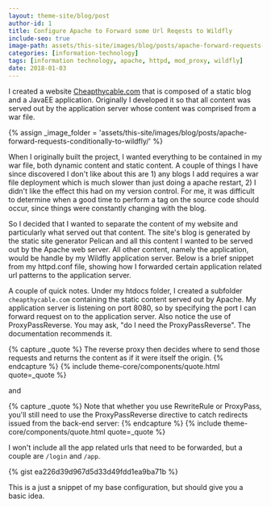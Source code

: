 ```yaml
---
layout: theme-site/blog/post
author-id: 1
title: Configure Apache to Forward some Url Reqests to Wildfly
include-seo: true
image-path: assets/this-site/images/blog/posts/apache-forward-requests-conditionally-to-wildfly/banner.jpg
categories: [information-technology]
tags: [information technology, apache, httpd, mod_proxy, wildfly]
date: 2018-01-03
---
```


I created a website <a href="{{ 'about/information-technology/projects/cheapthycable' | relative_url }}">Cheapthycable.com</a> that is composed of a static blog and a JavaEE application. Originally I developed it so that all content was served out by the application server whose content was comprised from a war file.
<!--more-->

{% assign _image_folder = 'assets/this-site/images/blog/posts/apache-forward-requests-conditionally-to-wildfly/' %}

When I originally built the project, I wanted everything to be contained in my war file, both dynamic content and static content. A couple of things I have since discovered I don't like about this are 1) any blogs I add requires a war file deployment which is much slower than just doing a apache restart, 2) I didn't like the effect this had on my version control. For me, it was difficult to determine when a good time to perform a tag on the source code should occur, since things were constantly changing with the blog.

So I decided that I wanted to separate the content of my website and particularly what served out that content. The site's blog is generated by the static site generator Pelican and all this content I wanted to be served out by the Apache web server. All other content, namely the application, would be handle by my Wildfly application server. Below is a brief snippet from my httpd.conf file, showing how I forwarded certain application related url patterns to the application server.

A couple of quick notes. Under my htdocs folder, I created a subfolder ```cheapthycable.com``` containing the static content served out by Apache. My application server is listening on port 8080, so by specifying the port I can forward request on to the application server. Also notice the use of ProxyPassReverse. You may ask, "do I need the ProxyPassReverse". The documentation recommends it.

{% capture _quote %}
	The reverse proxy then decides where to send those requests and returns the content as if it were itself the origin.
{% endcapture %}
{% include theme-core/components/quote.html quote=_quote %}

and

{% capture _quote %}
	Note that whether you use RewriteRule or ProxyPass, you'll still need to use the ProxyPassReverse directive to catch redirects issued from the back-end server:
{% endcapture %}
{% include theme-core/components/quote.html quote=_quote %}

I won't include all the app related urls that need to be forwarded, but a couple are ```/login``` and ```/app```.

{% gist ea226d39d967d5d33d49fdd1ea9ba71b %}

This is a just a snippet of my base configuration, but should give you a basic idea.
